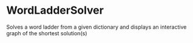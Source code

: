 # WordLadderSolver
Solves a word ladder from a given dictionary and displays an interactive graph of the shortest solution(s)
